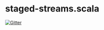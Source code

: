 # staged-streams.scala

[![Gitter](https://badges.gitter.im/strymonas/staged-streams.scala.svg)](https://gitter.im/strymonas/staged-streams.scala?utm_source=badge&utm_medium=badge&utm_campaign=pr-badge&utm_content=badge)